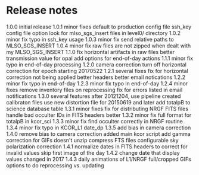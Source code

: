 # Release notes

1.0.0 initial release
1.0.1 minor fixes
  default to production config file
  ssh_key config file option
  look for mlso_sgs_insert files in level0/ directory
1.0.2 minor fix
  typo in ssh_key usage
1.0.3 minor fix
  send relative paths to MLSO_SGS_INSERT
1.0.4 minor fix
  raw files are not zipped when dealt with my MLSO_SGS_INSERT
1.1.0
  fix horizontal artifacts in raw files
  better transmission value for opal
  add options for end-of-day actions
1.1.1 minor fix
  typo in end-of-day processing
1.2.0 camera correction
  turn off horizontal correction for epoch starting 20170522
1.2.1 several fixes
  fix for horizontal correction not being applied
  better headers
  better email notications
1.2.2 minor fix
  typo in end-of-day
1.2.3 minor fix
  typo in end-of-day
1.2.4 minor fixes
  remove inventory files on reprocessing
  fix for errors listed in email notifications
1.3.0 several features
  after 20121204, use pipeline created calibraton files
  use new distortion file for 20150619 and later
  add totalpB to science database table
1.3.1 minor fixes
  fix for distributing NRGF FITS files
  handle bad occulter IDs in FITS headers better
1.3.2 minor fix
  full format for totalpB in kcor_sci
1.3.3 minor fix
  find occulter correctly in NRGF routine
1.3.4 minor fix
  typo in KCOR_L1 date_dp
1.3.5
  add bias in camera correction
1.4.0
  remove bias to camera correction
  added main kcor script
  add gamma correction for GIFs
  doesn't unzip compress FTS files
  configurable sky polarization correction
1.4.1
  normalize dates in FITS headers to correct for invalid values
  skip first image of the day
1.4.2
  change date that display values changed in 2017
1.4.3
  daily animations of L1/NRGF full/cropped GIFs
  options to do reprocessing vs. updating
